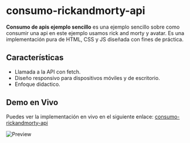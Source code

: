 # consumo-rickandmorty-api

**Consumo de apis ejemplo sencillo** es una ejemplo sencillo sobre como consumir una api en este ejemplo usamos rick and morty y avatar. Es una implementación pura de HTML, CSS y JS diseñada con fines de práctica.

## Características

- Llamada a la API con fetch.
- Diseño responsivo para dispositivos móviles y de escritorio.
- Enfoque didactico.

## **Demo** en Vivo

Puedes ver la implementación en vivo en el siguiente enlace:
[consumo-rickandmorty-api](https://consumo-rickandmorty-api.vercel.app/)

![Preview](https://user-images.githubusercontent.com/29671154/140673284-e3ec589b-dcb8-4bc1-9d7c-66ad8d6b4d6a.png)

